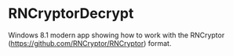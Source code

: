 RNCryptorDecrypt
================

Windows 8.1 modern app showing how to work with the RNCryptor (https://github.com/RNCryptor/RNCryptor) format.
